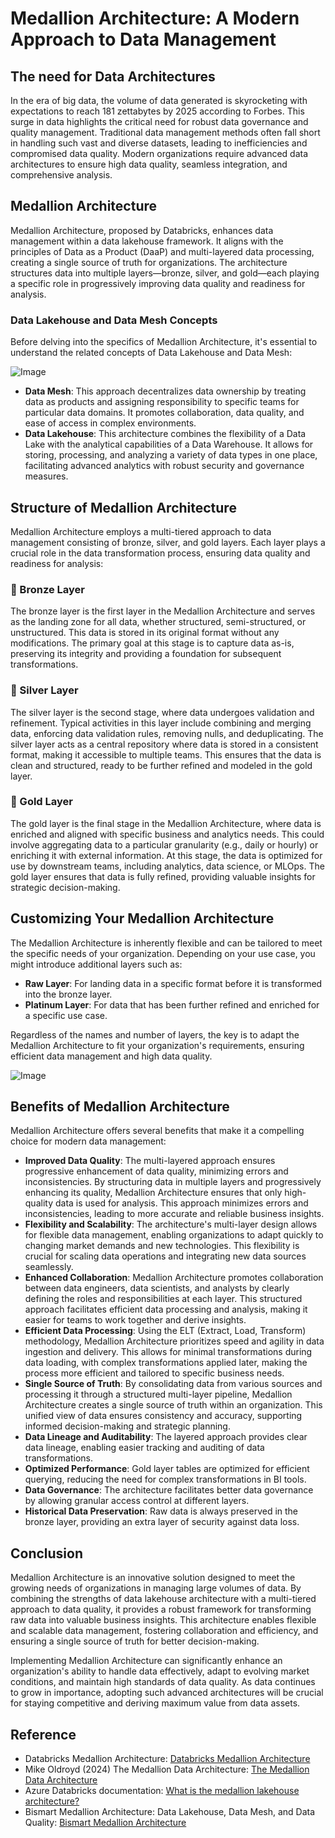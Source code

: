 # Medallion Architecture: A Modern Approach to Data Management

## The need for Data Architectures

In the era of big data, the volume of data generated is skyrocketing with expectations to reach 181 zettabytes by 2025 according to Forbes. This surge in data highlights the critical need for robust data governance and quality management. Traditional data management methods often fall short in handling such vast and diverse datasets, leading to inefficiencies and compromised data quality. Modern organizations require advanced data architectures to ensure high data quality, seamless integration, and comprehensive analysis.

## Medallion Architecture

Medallion Architecture, proposed by Databricks, enhances data management within a data lakehouse framework. It aligns with the principles of Data as a Product (DaaP) and multi-layered data processing, creating a single source of truth for organizations. The architecture structures data into multiple layers—bronze, silver, and gold—each playing a specific role in progressively improving data quality and readiness for analysis.

### Data Lakehouse and Data Mesh Concepts

Before delving into the specifics of Medallion Architecture, it's essential to understand the related concepts of Data Lakehouse and Data Mesh:

![Image](https://github.com/Prbn/prbn.github.io/blob/main/_resource/Medallion%20Architecture_IMG1.png)

- **Data Mesh**: This approach decentralizes data ownership by treating data as products and assigning responsibility to specific teams for particular data domains. It promotes collaboration, data quality, and ease of access in complex environments.
- **Data Lakehouse**: This architecture combines the flexibility of a Data Lake with the analytical capabilities of a Data Warehouse. It allows for storing, processing, and analyzing a variety of data types in one place, facilitating advanced analytics with robust security and governance measures.

## Structure of Medallion Architecture

Medallion Architecture employs a multi-tiered approach to data management consisting of bronze, silver, and gold layers. Each layer plays a crucial role in the data transformation process, ensuring data quality and readiness for analysis:

### 🥉 Bronze Layer

The bronze layer is the first layer in the Medallion Architecture and serves as the landing zone for all data, whether structured, semi-structured, or unstructured. This data is stored in its original format without any modifications. The primary goal at this stage is to capture data as-is, preserving its integrity and providing a foundation for subsequent transformations.

### 🥈 Silver Layer

The silver layer is the second stage, where data undergoes validation and refinement. Typical activities in this layer include combining and merging data, enforcing data validation rules, removing nulls, and deduplicating. The silver layer acts as a central repository where data is stored in a consistent format, making it accessible to multiple teams. This ensures that the data is clean and structured, ready to be further refined and modeled in the gold layer.

### 🥇 Gold Layer

The gold layer is the final stage in the Medallion Architecture, where data is enriched and aligned with specific business and analytics needs. This could involve aggregating data to a particular granularity (e.g., daily or hourly) or enriching it with external information. At this stage, the data is optimized for use by downstream teams, including analytics, data science, or MLOps. The gold layer ensures that data is fully refined, providing valuable insights for strategic decision-making.

## Customizing Your Medallion Architecture

The Medallion Architecture is inherently flexible and can be tailored to meet the specific needs of your organization. Depending on your use case, you might introduce additional layers such as:

- **Raw Layer**: For landing data in a specific format before it is transformed into the bronze layer.
- **Platinum Layer**: For data that has been further refined and enriched for a specific use case.

Regardless of the names and number of layers, the key is to adapt the Medallion Architecture to fit your organization's requirements, ensuring efficient data management and high data quality.


![Image](https://github.com/Prbn/prbn.github.io/blob/main/_resource/Medallion%20Architecture_IMG2.png)

## Benefits of Medallion Architecture

Medallion Architecture offers several benefits that make it a compelling choice for modern data management:

- **Improved Data Quality**: The multi-layered approach ensures progressive enhancement of data quality, minimizing errors and inconsistencies. By structuring data in multiple layers and progressively enhancing its quality, Medallion Architecture ensures that only high-quality data is used for analysis. This approach minimizes errors and inconsistencies, leading to more accurate and reliable business insights.
- **Flexibility and Scalability**: The architecture's multi-layer design allows for flexible data management, enabling organizations to adapt quickly to changing market demands and new technologies. This flexibility is crucial for scaling data operations and integrating new data sources seamlessly.
- **Enhanced Collaboration**: Medallion Architecture promotes collaboration between data engineers, data scientists, and analysts by clearly defining the roles and responsibilities at each layer. This structured approach facilitates efficient data processing and analysis, making it easier for teams to work together and derive insights.
- **Efficient Data Processing**: Using the ELT (Extract, Load, Transform) methodology, Medallion Architecture prioritizes speed and agility in data ingestion and delivery. This allows for minimal transformations during data loading, with complex transformations applied later, making the process more efficient and tailored to specific business needs.
- **Single Source of Truth**: By consolidating data from various sources and processing it through a structured multi-layer pipeline, Medallion Architecture creates a single source of truth within an organization. This unified view of data ensures consistency and accuracy, supporting informed decision-making and strategic planning.
- **Data Lineage and Auditability**: The layered approach provides clear data lineage, enabling easier tracking and auditing of data transformations.
- **Optimized Performance**: Gold layer tables are optimized for efficient querying, reducing the need for complex transformations in BI tools.
- **Data Governance**: The architecture facilitates better data governance by allowing granular access control at different layers.
- **Historical Data Preservation**: Raw data is always preserved in the bronze layer, providing an extra layer of security against data loss.

## Conclusion

Medallion Architecture is an innovative solution designed to meet the growing needs of organizations in managing large volumes of data. By combining the strengths of data lakehouse architecture with a multi-tiered approach to data quality, it provides a robust framework for transforming raw data into valuable business insights. This architecture enables flexible and scalable data management, fostering collaboration and efficiency, and ensuring a single source of truth for better decision-making.

Implementing Medallion Architecture can significantly enhance an organization's ability to handle data effectively, adapt to evolving market conditions, and maintain high standards of data quality. As data continues to grow in importance, adopting such advanced architectures will be crucial for staying competitive and deriving maximum value from data assets.

## Reference

- Databricks Medallion Architecture: [Databricks Medallion Architecture](https://www.databricks.com/glossary/medallion-architecture)
- Mike Oldroyd (2024) The Medallion Data Architecture: [The Medallion Data Architecture](https://interworks.com/blog/2024/03/26/the-medallion-data-architecture/)
- Azure Databricks documentation: [What is the medallion lakehouse architecture?](https://learn.microsoft.com/en-us/azure/databricks/lakehouse/medallion)
- Bismart Medallion Architecture: Data Lakehouse, Data Mesh, and Data Quality: [Bismart Medallion Architecture](https://blog.bismart.com/en/medallion-architecture)

